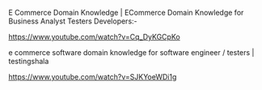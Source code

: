 
E Commerce Domain Knowledge | ECommerce Domain Knowledge for Business Analyst Testers Developers:-

https://www.youtube.com/watch?v=Cq_DyKGCpKo

e commerce software domain knowledge for software engineer / testers | testingshala

https://www.youtube.com/watch?v=SJKYoeWDi1g